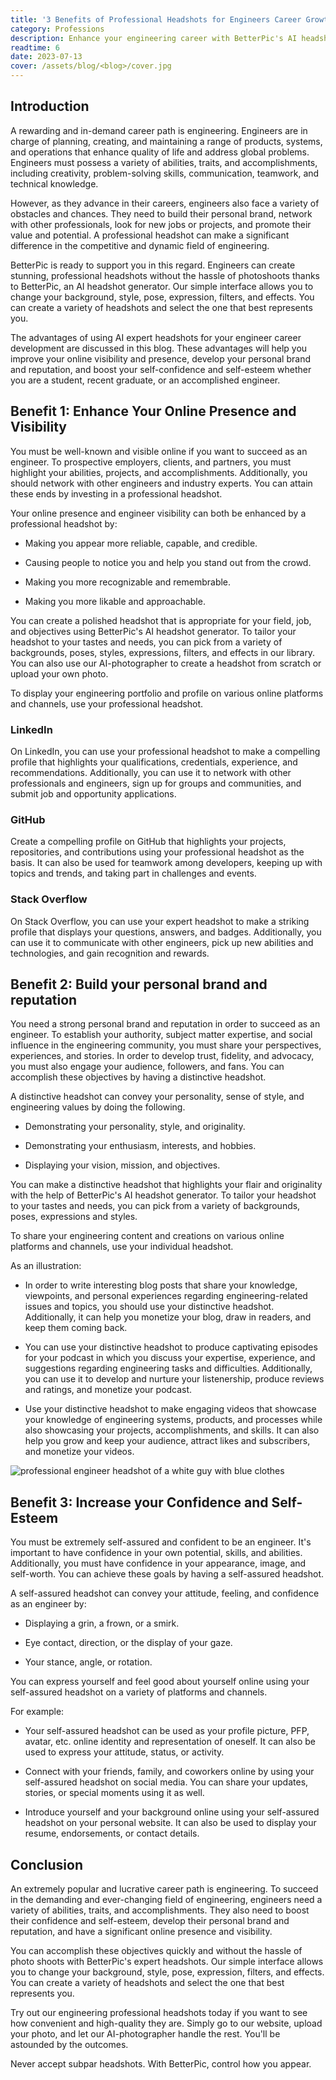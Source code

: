 ```yaml
---
title: '3 Benefits of Professional Headshots for Engineers Career Growth'
category: Professions
description: Enhance your engineering career with BetterPic's AI headshot generator. Build your online presence, and personal brand with engineer professional headshots.
readtime: 6
date: 2023-07-13
cover: /assets/blog/<blog>/cover.jpg
---
```

## Introduction
A rewarding and in-demand career path is engineering. Engineers are in charge of planning, creating, and maintaining a range of products, systems, and operations that enhance quality of life and address global problems. Engineers must possess a variety of abilities, traits, and accomplishments, including creativity, problem-solving skills, communication, teamwork, and technical knowledge.

However, as they advance in their careers, engineers also face a variety of obstacles and chances. They need to build their personal brand, network with other professionals, look for new jobs or projects, and promote their value and potential. A professional headshot can make a significant difference in the competitive and dynamic field of engineering.

BetterPic is ready to support you in this regard. Engineers can create stunning, professional headshots without the hassle of photoshoots thanks to BetterPic, an AI headshot generator. Our simple interface allows you to change your background, style, pose, expression, filters, and effects. You can create a variety of headshots and select the one that best represents you.

The advantages of using AI expert headshots for your engineer career development are discussed in this blog. These advantages will help you improve your online visibility and presence, develop your personal brand and reputation, and boost your self-confidence and self-esteem whether you are a student, recent graduate, or an accomplished engineer.

## Benefit 1: Enhance Your Online Presence and Visibility
You must be well-known and visible online if you want to succeed as an engineer. To prospective employers, clients, and partners, you must highlight your abilities, projects, and accomplishments. Additionally, you should network with other engineers and industry experts. You can attain these ends by investing in a professional headshot.

Your online presence and engineer visibility can both be enhanced by a professional headshot by:

- Making you appear more reliable, capable, and credible.

- Causing people to notice you and help you stand out from the crowd.

- Making you more recognizable and remembrable.

- Making you more likable and approachable.

You can create a polished headshot that is appropriate for your field, job, and objectives using BetterPic's AI headshot generator. To tailor your headshot to your tastes and needs, you can pick from a variety of backgrounds, poses, styles, expressions, filters, and effects in our library. You can also use our AI-photographer to create a headshot from scratch or upload your own photo.

To display your engineering portfolio and profile on various online platforms and channels, use your professional headshot.

### LinkedIn 
On LinkedIn, you can use your professional headshot to make a compelling profile that highlights your qualifications, credentials, experience, and recommendations. Additionally, you can use it to network with other professionals and engineers, sign up for groups and communities, and submit job and opportunity applications.

### GitHub
Create a compelling profile on GitHub that highlights your projects, repositories, and contributions using your professional headshot as the basis. It can also be used for teamwork among developers, keeping up with topics and trends, and taking part in challenges and events.

### Stack Overflow
On Stack Overflow, you can use your expert headshot to make a striking profile that displays your questions, answers, and badges. Additionally, you can use it to communicate with other engineers, pick up new abilities and technologies, and gain recognition and rewards.

## Benefit 2: Build your personal brand and reputation
You need a strong personal brand and reputation in order to succeed as an engineer. To establish your authority, subject matter expertise, and social influence in the engineering community, you must share your perspectives, experiences, and stories. In order to develop trust, fidelity, and advocacy, you must also engage your audience, followers, and fans. You can accomplish these objectives by having a distinctive headshot.

A distinctive headshot can convey your personality, sense of style, and engineering values by doing the following.

- Demonstrating your personality, style, and originality.

- Demonstrating your enthusiasm, interests, and hobbies.

- Displaying your vision, mission, and objectives.

You can make a distinctive headshot that highlights your flair and originality with the help of BetterPic's AI headshot generator. To tailor your headshot to your tastes and needs, you can pick from a variety of backgrounds, poses, expressions and styles.

To share your engineering content and creations on various online platforms and channels, use your individual headshot.

As an illustration:

- In order to write interesting blog posts that share your knowledge, viewpoints, and personal experiences regarding engineering-related issues and topics, you should use your distinctive headshot. Additionally, it can help you monetize your blog, draw in readers, and keep them coming back.

- You can use your distinctive headshot to produce captivating episodes for your podcast in which you discuss your expertise, experience, and suggestions regarding engineering tasks and difficulties. Additionally, you can use it to develop and nurture your listenership, produce reviews and ratings, and monetize your podcast.

- Use your distinctive headshot to make engaging videos that showcase your knowledge of engineering systems, products, and processes while also showcasing your projects, accomplishments, and skills. It can also help you grow and keep your audience, attract likes and subscribers, and monetize your videos.

![professional engineer headshot of a white guy with blue clothes](/assets/blog/media/model-examples-1/betterpic-generated-headshot-94.jpg)

## Benefit 3: Increase your Confidence and Self-Esteem
You must be extremely self-assured and confident to be an engineer. It's important to have confidence in your own potential, skills, and abilities. Additionally, you must have confidence in your appearance, image, and self-worth. You can achieve these goals by having a self-assured headshot.

A self-assured headshot can convey your attitude, feeling, and confidence as an engineer by:

- Displaying a grin, a frown, or a smirk.

- Eye contact, direction, or the display of your gaze.

- Your stance, angle, or rotation.

You can express yourself and feel good about yourself online using your self-assured headshot on a variety of platforms and channels.

For example:

- Your self-assured headshot can be used as your profile picture, PFP, avatar, etc. online identity and representation of oneself. It can also be used to express your attitude, status, or activity.

- Connect with your friends, family, and coworkers online by using your self-assured headshot on social media. You can share your updates, stories, or special moments using it as well.

- Introduce yourself and your background online using your self-assured headshot on your personal website. It can also be used to display your resume, endorsements, or contact details.

## Conclusion
An extremely popular and lucrative career path is engineering. To succeed in the demanding and ever-changing field of engineering, engineers need a variety of abilities, traits, and accomplishments. They also need to boost their confidence and self-esteem, develop their personal brand and reputation, and have a significant online presence and visibility.

You can accomplish these objectives quickly and without the hassle of photo shoots with BetterPic's expert headshots. Our simple interface allows you to change your background, style, pose, expression, filters, and effects. You can create a variety of headshots and select the one that best represents you.

Try out our engineering professional headshots today if you want to see how convenient and high-quality they are. Simply go to our website, upload your photo, and let our AI-photographer handle the rest. You'll be astounded by the outcomes.

Never accept subpar headshots. With BetterPic, control how you appear.
